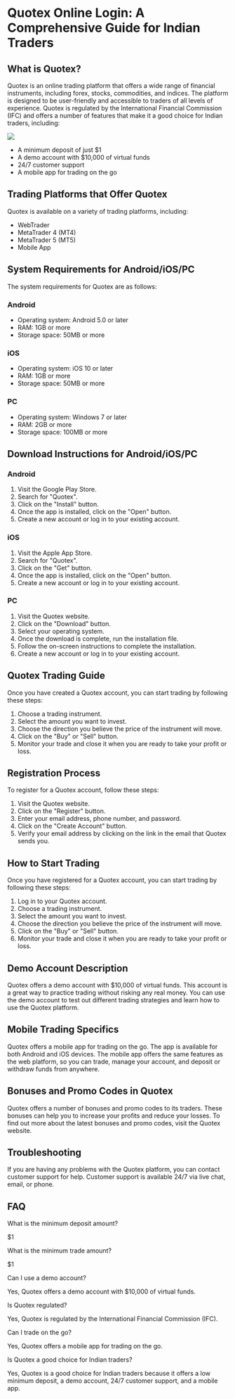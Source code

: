 # Quotex Online Login: A Comprehensive Guide for Indian Traders

## What is Quotex?

Quotex is an online trading platform that offers a wide range of
financial instruments, including forex, stocks, commodities, and
indices. The platform is designed to be user-friendly and accessible to
traders of all levels of experience. Quotex is regulated by the
International Financial Commission (IFC) and offers a number of features
that make it a good choice for Indian traders, including:

[![](https://static.quotex.io/files/3_en/300_250.jpg)](https://traff.sbs/brokerqxlid)

-   A minimum deposit of just \$1
-   A demo account with \$10,000 of virtual funds
-   24/7 customer support
-   A mobile app for trading on the go

## Trading Platforms that Offer Quotex

Quotex is available on a variety of trading platforms, including:

-   WebTrader
-   MetaTrader 4 (MT4)
-   MetaTrader 5 (MT5)
-   Mobile App

## System Requirements for Android/iOS/PC

The system requirements for Quotex are as follows:

### Android

-   Operating system: Android 5.0 or later
-   RAM: 1GB or more
-   Storage space: 50MB or more

### iOS

-   Operating system: iOS 10 or later
-   RAM: 1GB or more
-   Storage space: 50MB or more

### PC

-   Operating system: Windows 7 or later
-   RAM: 2GB or more
-   Storage space: 100MB or more

## Download Instructions for Android/iOS/PC

### Android

1.  Visit the Google Play Store.
2.  Search for "Quotex".
3.  Click on the "Install" button.
4.  Once the app is installed, click on the "Open" button.
5.  Create a new account or log in to your existing account.

### iOS

1.  Visit the Apple App Store.
2.  Search for "Quotex".
3.  Click on the "Get" button.
4.  Once the app is installed, click on the "Open" button.
5.  Create a new account or log in to your existing account.

### PC

1.  Visit the Quotex website.
2.  Click on the "Download" button.
3.  Select your operating system.
4.  Once the download is complete, run the installation file.
5.  Follow the on-screen instructions to complete the installation.
6.  Create a new account or log in to your existing account.

## Quotex Trading Guide

Once you have created a Quotex account, you can start trading by
following these steps:

1.  Choose a trading instrument.
2.  Select the amount you want to invest.
3.  Choose the direction you believe the price of the instrument will
    move.
4.  Click on the "Buy" or "Sell" button.
5.  Monitor your trade and close it when you are ready to take your
    profit or loss.

## Registration Process

To register for a Quotex account, follow these steps:

1.  Visit the Quotex website.
2.  Click on the "Register" button.
3.  Enter your email address, phone number, and password.
4.  Click on the "Create Account" button.
5.  Verify your email address by clicking on the link in the email that
    Quotex sends you.

## How to Start Trading

Once you have registered for a Quotex account, you can start trading by
following these steps:

1.  Log in to your Quotex account.
2.  Choose a trading instrument.
3.  Select the amount you want to invest.
4.  Choose the direction you believe the price of the instrument will
    move.
5.  Click on the "Buy" or "Sell" button.
6.  Monitor your trade and close it when you are ready to take your
    profit or loss.

## Demo Account Description

Quotex offers a demo account with \$10,000 of virtual funds. This
account is a great way to practice trading without risking any real
money. You can use the demo account to test out different trading
strategies and learn how to use the Quotex platform.

## Mobile Trading Specifics

Quotex offers a mobile app for trading on the go. The app is available
for both Android and iOS devices. The mobile app offers the same
features as the web platform, so you can trade, manage your account, and
deposit or withdraw funds from anywhere.

## Bonuses and Promo Codes in Quotex

Quotex offers a number of bonuses and promo codes to its traders. These
bonuses can help you to increase your profits and reduce your losses. To
find out more about the latest bonuses and promo codes, visit the Quotex
website.

## Troubleshooting

If you are having any problems with the Quotex platform, you can contact
customer support for help. Customer support is available 24/7 via live
chat, email, or phone.

## FAQ

What is the minimum deposit amount?

\$1

What is the minimum trade amount?

\$1

Can I use a demo account?

Yes, Quotex offers a demo account with \$10,000 of virtual funds.

Is Quotex regulated?

Yes, Quotex is regulated by the International Financial Commission
(IFC).

Can I trade on the go?

Yes, Quotex offers a mobile app for trading on the go.

Is Quotex a good choice for Indian traders?

Yes, Quotex is a good choice for Indian traders because it offers a low
minimum deposit, a demo account, 24/7 customer support, and a mobile
app.

